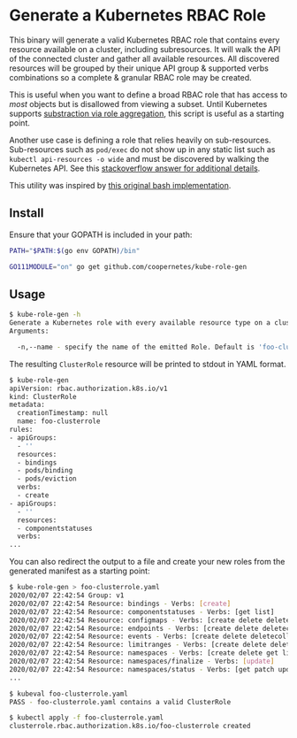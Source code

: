 # Generate a Kubernetes RBAC Role

This binary will generate a valid Kubernetes RBAC role that contains every resource available on a cluster, including subresources. It will walk the API of the connected cluster and gather all available resources. All discovered resources will be grouped by their unique API group & supported verbs combinations so a complete & granular RBAC role may be created.

This is useful when you want to define a broad RBAC role that has access to _most_ objects but is disallowed from viewing a subset. Until Kubernetes supports [substraction via role aggregation](https://github.com/kubernetes/kubernetes/issues/70387), this script is useful as a starting point.

Another use case is defining a role that relies heavily on sub-resources. Sub-resources such as `pod/exec` do not show up in any static list such as `kubectl api-resources -o wide` and must be discovered by walking the Kubernetes API. See this [stackoverflow answer for additional details](https://stackoverflow.com/a/51289417).

This utility was inspired by [this original bash implementation](https://stackoverflow.com/a/57892189).

## Install

Ensure that your GOPATH is included in your path:

```bash
PATH="$PATH:$(go env GOPATH)/bin"
```

```bash
GO111MODULE="on" go get github.com/coopernetes/kube-role-gen
```

## Usage

```bash
$ kube-role-gen -h
Generate a Kubernetes role with every available resource type on a cluster.
Arguments:

  -n,--name - specify the name of the emitted Role. Default is 'foo-clusterrole'
```

The resulting `ClusterRole` resource will be printed to stdout in YAML format.

```bash
$ kube-role-gen
apiVersion: rbac.authorization.k8s.io/v1
kind: ClusterRole
metadata:
  creationTimestamp: null
  name: foo-clusterrole
rules:
- apiGroups:
  - ''
  resources:
  - bindings
  - pods/binding
  - pods/eviction
  verbs:
  - create
- apiGroups:
  - ''
  resources:
  - componentstatuses
  verbs:
...
```

You can also redirect the output to a file and create your new roles from the generated manifest as a starting point:

```bash
$ kube-role-gen > foo-clusterrole.yaml
2020/02/07 22:42:54 Group: v1
2020/02/07 22:42:54 Resource: bindings - Verbs: [create]
2020/02/07 22:42:54 Resource: componentstatuses - Verbs: [get list]
2020/02/07 22:42:54 Resource: configmaps - Verbs: [create delete deletecollection get list patch update watch]
2020/02/07 22:42:54 Resource: endpoints - Verbs: [create delete deletecollection get list patch update watch]
2020/02/07 22:42:54 Resource: events - Verbs: [create delete deletecollection get list patch update watch]
2020/02/07 22:42:54 Resource: limitranges - Verbs: [create delete deletecollection get list patch update watch]
2020/02/07 22:42:54 Resource: namespaces - Verbs: [create delete get list patch update watch]
2020/02/07 22:42:54 Resource: namespaces/finalize - Verbs: [update]
2020/02/07 22:42:54 Resource: namespaces/status - Verbs: [get patch update]
...

$ kubeval foo-clusterrole.yaml
PASS - foo-clusterrole.yaml contains a valid ClusterRole

$ kubectl apply -f foo-clusterrole.yaml
clusterrole.rbac.authorization.k8s.io/foo-clusterrole created
```
